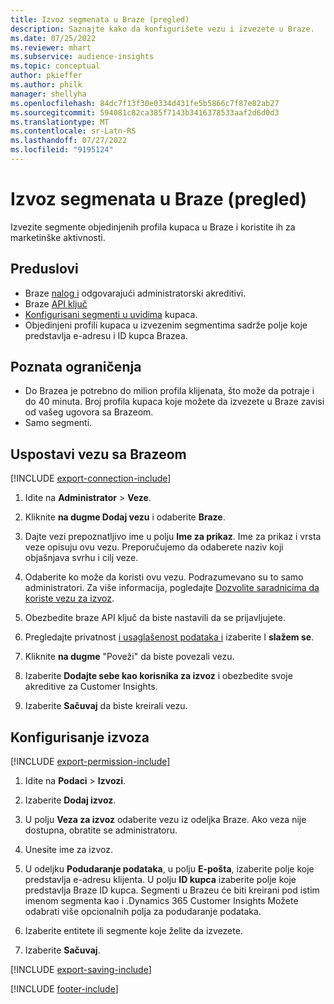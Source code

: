 ```yaml
---
title: Izvoz segmenata u Braze (pregled)
description: Saznajte kako da konfigurišete vezu i izvezete u Braze.
ms.date: 07/25/2022
ms.reviewer: mhart
ms.subservice: audience-insights
ms.topic: conceptual
author: pkieffer
ms.author: philk
manager: shellyha
ms.openlocfilehash: 84dc7f13f30e0334d431fe5b5866c7f87e82ab27
ms.sourcegitcommit: 594081c82ca385f7143b3416378533aaf2d6d0d3
ms.translationtype: MT
ms.contentlocale: sr-Latn-RS
ms.lasthandoff: 07/27/2022
ms.locfileid: "9195124"
---
```

# <a name="export-segments-to-braze-preview"></a>Izvoz segmenata u Braze (pregled)

Izvezite segmente objedinjenih profila kupaca u Braze i koristite ih za marketinške aktivnosti.

## <a name="prerequisites"></a>Preduslovi

- Braze [nalog i](https://www.braze.com/) odgovarajući administratorski akreditivi.
- Braze [API ključ](https://www.braze.com/docs/api/basics/)
- [Konfigurisani segmenti u uvidima](segments.md) kupaca.
- Objedinjeni profili kupaca u izvezenim segmentima sadrže polje koje predstavlja e-adresu i ID kupca Brazea.

## <a name="known-limitations"></a>Poznata ograničenja

- Do Brazea je potrebno do milion profila klijenata, što može da potraje i do 40 minuta. Broj profila kupaca koje možete da izvezete u Braze zavisi od vašeg ugovora sa Brazeom.
- Samo segmenti.

## <a name="set-up-connection-to-braze"></a>Uspostavi vezu sa Brazeom

[!INCLUDE [export-connection-include](includes/export-connection-admn.md)]

1. Idite na **Administrator** > **Veze**.

1. Kliknite **na dugme Dodaj vezu** i odaberite **Braze**.

1. Dajte vezi prepoznatljivo ime u polju **Ime za prikaz**. Ime za prikaz i vrsta veze opisuju ovu vezu. Preporučujemo da odaberete naziv koji objašnjava svrhu i cilj veze.

1. Odaberite ko može da koristi ovu vezu. Podrazumevano su to samo administratori. Za više informacija, pogledajte [Dozvolite saradnicima da koriste vezu za izvoz](connections.md#allow-contributors-to-use-a-connection-for-exports).

1. Obezbedite braze API ključ da biste nastavili da se prijavljujete.

1. Pregledajte privatnost [i usaglašenost podataka i](connections.md#data-privacy-and-compliance) izaberite I **slažem se**.

1. Kliknite **na dugme** "Poveži" da biste povezali vezu.

1. Izaberite **Dodajte sebe kao korisnika za izvoz** i obezbedite svoje akreditive za Customer Insights.

1. Izaberite **Sačuvaj** da biste kreirali vezu.

## <a name="configure-an-export"></a>Konfigurisanje izvoza

[!INCLUDE [export-permission-include](includes/export-permission.md)]

1. Idite na **Podaci** > **Izvozi**.

1. Izaberite **Dodaj izvoz**.

1. U polju **Veza za izvoz** odaberite vezu iz odeljka Braze. Ako veza nije dostupna, obratite se administratoru.

1. Unesite ime za izvoz.

1. U odeljku **Podudaranje podataka**, u polju **E-pošta**, izaberite polje koje predstavlja e-adresu klijenta. U polju **ID kupca** izaberite polje koje predstavlja Braze ID kupca. Segmenti u Brazeu će biti kreirani pod istim imenom segmenta kao i .Dynamics 365 Customer Insights Možete odabrati više opcionalnih polja za podudaranje podataka.

1. Izaberite entitete ili segmente koje želite da izvezete.

1. Izaberite **Sačuvaj**.

[!INCLUDE [export-saving-include](includes/export-saving.md)]

[!INCLUDE [footer-include](includes/footer-banner.md)]
